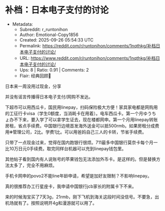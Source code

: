 # 补档：日本电子支付的讨论

- Metadata:
  - Subreddit: r_runtonihon
  - Author: Emotional-Copy1856
  - Created: 2025-09-26 05:54:33 UTC
  - Permalink: https://reddit.com/r/runtonihon/comments/1nqthkg/补档日本电子支付的讨论/
  - URL: https://www.reddit.com/r/runtonihon/comments/1nqthkg/补档日本电子支付的讨论/
  - Ups: 8 | Ratio: 0.91 | Comments: 2
  - Flair: 经典回顾👀


日本来一周没用过现金，分享

并没有谣言传播得日本电子支付/网购不发达。

下超市可以用西瓜卡，国民用linepay，扫码保险极大方便！家具家电都是网购用的工征行卡visa（学生0额度，当消耗卡在用着）。电车西瓜卡。第一个月ゆうちょ办不下来，要入学了可以拿学生证去，现在楼都网申。第一个月用linepay转账房租，省点手续费。中国银行边境首发海外送金可以抵500rmb。如果房租分成费用➕管理公司，2比。学费1比。可以用爸妈自己三人的卡转，节省手续费。

只带了一点现金过来，觉得在国内跑银行很烦。711最多中国银行莫奈卡每个月一比10万日元0手续费。取完同样台机器可以充到linepay钱包里。

其他帖子看到国内有人说账号的苹果钱包无法添加外币卡。是这样的。但是替换方法太多了，完全不用麻烦。

手机卡网申的povo2不能line年龄申请，希望是加好友限制？不影响linepay。

真的很推荐办工行星座卡，我申请中国银行jcb家长的附属卡下不来。

来的时候淘宝买了7天3g，21rmb，刚下飞机到海关这段时间没信号。不要急，出机场就有了。按照说明开4g和漫游就可以用了。

